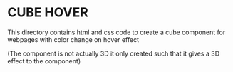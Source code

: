 # CUBE HOVER

This directory contains html and css code to create a cube component for webpages with color change on hover effect

(The component is not actually 3D it only created such that it gives a 3D effect to the component)
